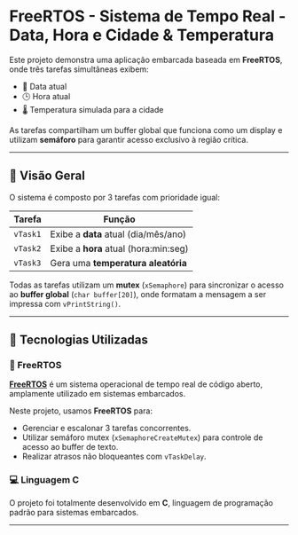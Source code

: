 # FreeRTOS - Sistema de Tempo Real - Data, Hora e Cidade & Temperatura

Este projeto demonstra uma aplicação embarcada baseada em **FreeRTOS**, onde três tarefas simultâneas exibem:

- 📅 Data atual
- 🕒 Hora atual
- 🌡️ Temperatura simulada para a cidade

As tarefas compartilham um buffer global que funciona como um display e utilizam **semáforo** para garantir acesso exclusivo à região crítica.

---

## 🚀 Visão Geral

O sistema é composto por 3 tarefas com prioridade igual:

| Tarefa         | Função                                    |
|----------------|--------------------------------------------|
| `vTask1`       | Exibe a **data** atual (dia/mês/ano)       |
| `vTask2`       | Exibe a **hora** atual (hora:min:seg)      |
| `vTask3`       | Gera uma **temperatura aleatória**         |

Todas as tarefas utilizam um **mutex** (`xSemaphore`) para sincronizar o acesso ao **buffer global** (`char buffer[20]`), onde formatam a mensagem a ser impressa com `vPrintString()`.

---

## 🧰 Tecnologias Utilizadas

### 🧠 FreeRTOS

[**FreeRTOS**](https://www.freertos.org/) é um sistema operacional de tempo real de código aberto, amplamente utilizado em sistemas embarcados.

Neste projeto, usamos **FreeRTOS** para:
- Gerenciar e escalonar 3 tarefas concorrentes.
- Utilizar semáforo mutex (`xSemaphoreCreateMutex`) para controle de acesso ao buffer de texto.
- Realizar atrasos não bloqueantes com `vTaskDelay`.

### 💻 Linguagem C

O projeto foi totalmente desenvolvido em **C**, linguagem de programação padrão para sistemas embarcados.

---
